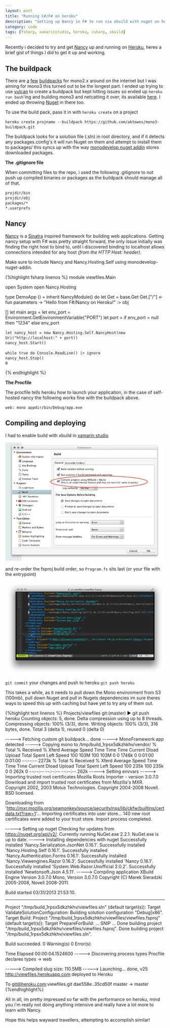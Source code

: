 ```yaml
---
layout: post
title: "Running C#/F# on heroku"
description: "Setting up Nancy in F# to run via xbuild with nuget on heroku"
category: code
tags: [fsharp, xamarinstudio, heroku, csharp, xbuild]
---
```


Recently i decided to try and get [Nancy](http://nancyfx.org/) up and running on [Heroku](http://www.heroku.com/), heres a brief gist of things I did to get it up and working.


## The buildpack
There are [a](https://github.com/bvanderveen/heroku-mono-buildpack) [few](https://github.com/brandur/heroku-buildpack-mono) [buildpacks](https://github.com/BenHall/heroku-buildpack-mono) for mono2.x around on the internet but I was aiming for mono3 this turned out to be the longest part.
I ended up trying to use [vulcan](https://github.com/heroku/vulcan) to create a buildpack but kept hitting issues so ended up `heroku run bash`'ing and building mono3 and netcatting it over, its available [here](https://github.com/aktowns/mono3-buildpack). I ended up throwing [Nuget](http://nuget.org/) in there too.

To use the build pack, pass it in with `heroku create` on a project

    heroku create projname --buildpack https://github.com/aktowns/mono3-buildpack.git

The buildpack looks for a solution file (.sln) in root directory, and if it detects any packages.config's it will run Nuget on them and attempt to install them to packages/ this syncs up with the way [monodevelop nuget addin](https://github.com/mrward/monodevelop-nuget-addin) stores downloaded packages.


**The .gitignore file**

When committing files to the repo, i used the following .gitignore to not push up compiled binaries or packages as the buildpack should manage all of that.

    projdir/bin
    projdir/obj
    packages/*
    *.userprefs


## Nancy
[Nancy](http://nancyfx.org/) is a [Sinatra](http://www.sinatrarb.com/) inspired framework for building web applications. Getting nancy setup with F# was pretty straight forward, the only issue initially was finding the right host to bind to, until i discovered binding to localhost allows connections intended for any host *(from the HTTP Host: header)*. 

Make sure to include Nancy and Nancy.Hosting.Self using monodevelop-nuget-addin.

{%highlight fsharp linenos %}
module viewfiles.Main

open System
open Nancy.Hosting

type DemoApp () =
    inherit NancyModule()
    do
        let Get = base.Get
        Get.["/"] <- fun parameters -> "Hello from F#/Nancy on Heroku!" :> obj

[<EntryPoint>]
let main args = 
    let env_port = Environment.GetEnvironmentVariable("PORT")
    let port = if env_port = null then "1234" else env_port
    
    let nancy_host = new Nancy.Hosting.Self.NancyHost(new Uri("http://localhost:" + port))
    nancy_host.Start()
    
    while true do Console.ReadLine() |> ignore
    nancy_host.Stop()
    0
{% endhighlight %}

**The Procfile**

The procfile tells heroku how to launch your application, in the case of self-hosted nancy the following works fine with the buildpack above.

    web: mono appdir/bin/Debug/app.exe



## Compiling and deploying
I had to enable build with xbuild in [xamarin studio](http://xamarin.com/studio)

![xamarin studio](/images/Screen%20Shot%202013-04-01%20at%2010.30.26%20AM2.png) 

and re-order the fsproj build order, so `Program.fs` sits last (or your file with the entrypoint) 

![re-order](/images/Screen%20Shot%202013-04-01%20at%2010.40.25%20AM2.png)

`git commit` your changes and push to heroku `git push heroku` 

This takes a while, as it needs to pull down the Mono environment from S3 (100mb), pull down Nuget and pull in Nugets dependencies im sure theres ways to speed this up with caching but have yet to try any of them out. 

{%highlight text linenos %}
Projects/viewfiles git:(master) ▶ git push heroku
Counting objects: 5, done.
Delta compression using up to 8 threads.
Compressing objects: 100% (3/3), done.
Writing objects: 100% (3/3), 316 bytes, done.
Total 3 (delta 1), reused 0 (delta 0)

-----> Fetching custom git buildpack... done
-----> MonoFramework app detected
-----> Copying mono to /tmp/build_1rpsx5dkzhkhv/vendor/
  % Total    % Received % Xferd  Average Speed   Time    Time     Time  Current
                                 Dload  Upload   Total   Spent    Left  Speed
100  103M  100  103M    0     0  1746k      0  0:01:00  0:01:00 --:--:-- 2273k
  % Total    % Received % Xferd  Average Speed   Time    Time     Time  Current
                                 Dload  Upload   Total   Spent    Left  Speed
100  235k  100  235k    0     0   262k      0 --:--:-- --:--:-- --:--:--  262k
-----> Setting envvars
-----> Importing trusted root certificates
Mozilla Roots Importer - version 3.0.7.0
Download and import trusted root certificates from Mozilla's MXR.
Copyright 2002, 2003 Motus Technologies. Copyright 2004-2008 Novell. BSD licensed.

Downloading from 'http://mxr.mozilla.org/seamonkey/source/security/nss/lib/ckfw/builtins/certdata.txt?raw=1'...
Importing certificates into user store...
140 new root certificates were added to your trust store.
Import process completed.

-----> Setting up nuget
Checking for updates from https://nuget.org/api/v2/.
Currently running NuGet.exe 2.2.1.
NuGet.exe is up to date.
-----> Installing dependencies with nuget
Successfully installed 'Nancy.Serialization.JsonNet 0.16.1'.
Successfully installed 'Nancy.Hosting.Self 0.16.1'.
Successfully installed 'Nancy.Authentication.Forms 0.16.1'.
Successfully installed 'Nancy.Viewengines.Razor 0.16.3'.
Successfully installed 'Nancy 0.16.1'.
Successfully installed 'System.Web.Razor.Unofficial 2.0.2'.
Successfully installed 'Newtonsoft.Json 4.5.11'.
-----> Compiling application
XBuild Engine Version 3.0.7.0
Mono, Version 3.0.7.0
Copyright (C) Marek Sieradzki 2005-2008, Novell 2008-2011.

Build started 03/31/2013 21:53:10.
__________________________________________________
Project "/tmp/build_1rpsx5dkzhkhv/viewfiles.sln" (default target(s)):
  Target ValidateSolutionConfiguration:
    Building solution configuration "Debug|x86".
  Target Build:
    Project "/tmp/build_1rpsx5dkzhkhv/viewfiles/viewfiles.fsproj" (default target(s)):
      Target PrepareForBuild:
    ... SNIP ...
    Done building project "/tmp/build_1rpsx5dkzhkhv/viewfiles/viewfiles.fsproj".
Done building project "/tmp/build_1rpsx5dkzhkhv/viewfiles.sln".

Build succeeded.
   0 Warning(s)
   0 Error(s)

Time Elapsed 00:00:04.1524600
-----> Discovering process types
       Procfile declares types -> web

-----> Compiled slug size: 110.5MB
-----> Launching... done, v25
       http://viewfiles.herokuapp.com deployed to Heroku

To git@heroku.com:viewfiles.git
   dae558e..35cd50f  master -> master
{%endhighlight%}

All in all, im pretty impressed so far with the performance on heroku, mind you i'm really not doing anything intensive and really have a lot more to learn with Nancy. 

Hope this helps wayward travellers, attempting to accomplish similar!
